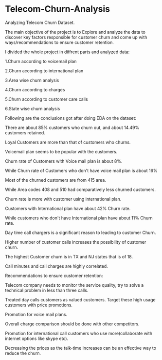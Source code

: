 # Telecom-Churn-Analysis
Analyzing Telecom Churn Dataset.

The main objective of the project is to Explore and analyze the data to discover key factors responsible for customer churn and come up with ways/recommendations to ensure customer retention.

I divided the whole project in diffrent parts and analyzed data:

1.Churn according to voicemail plan

2.Churn according to international plan

3.Area wise churn analysis

4.Churn according to charges

5.Churn according to customer care calls

6.State wise churn analysis

Following are the conclusions got after doing EDA on the dataset:

There are about 85% customers who churn out, and about 14.49% customers retained.

Loyal Customers are more than that of customers who churns.

Voicemail plan seems to be popular with the customers.

Churn rate of Customers with Voice mail plan is about 8%.

While Churn rate of Customers who don't have voice mail plan is about 16%

Most of the churned customers are from 415 area.

While Area codes 408 and 510 had comparatively less churned customers.

Churn rate is more with customer using international plan.

Customers with International plan have about 42% Churn rate.

While customers who don't have International plan have about 11% Churn rate.

Day time call chargers is a significant reason to leading to customer Churn.

Higher number of customer calls increases the possibility of customer churn.

The highest Customer churn is in TX and NJ states that is of 18.

Call minutes and call charges are highly correlated.

Recommendations to ensure customer retention:


Telecom company needs to monitor the service quality, try to solve a technical problem in less than three calls.

Treated day calls customers as valued customers. Target these high usage customers with price promotions.

Promotion for voice mail plans.

Overall charge comparison should be done with other competitors.

Promotion for international call customers who use more(collaborate with internet options like skype etc).

Decreasing the prices as the talk-time increases can be an effective way to reduce the churn.



